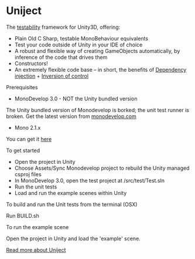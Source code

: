 Uniject
=======

The <a href="http://en.wikipedia.org/wiki/Software_testability">testability</a> framework for Unity3D, offering:

* Plain Old C Sharp, testable MonoBehaviour equivalents
* Test your code outside of Unity in your IDE of choice
* A robust and flexible way of creating GameObjects automatically, by inference of the code that drives them
* Constructors!
* An extremely flexible code base – in short, the benefits of <a href="http://en.wikipedia.org/wiki/Dependency_injection">Dependency injection</a> + <a href="http://en.wikipedia.org/wiki/Inversion_of_control">Inversion of control</a>

<dl>
  <dt>Prerequisites</dt>
</dl>

* MonoDevelop 3.0 - NOT the Unity bundled version

The Unity bundled version of Monodevelop is borked; the unit test runner is broken. Get the latest version from <a href="http://monodevelop.com/Download">monodevelop.com</a>

* Mono 2.1.x

You can get it <a href="http://www.go-mono.com/mono-downloads/download.html">here</a>

<dl>
  <dt>To get started</dt>
</dl>

* Open the project in Unity
* Choose Assets/Sync Monodevelop project to rebuild the Unity managed csproj files
* In MonoDevelop 3.0, open the test project at /src/test/Test.sln
* Run the unit tests
* Load and run the example scenes within Unity

<dl>
  <dt>To build and run the Unit tests from the terminal (OSX)</dt>
</dl>

Run BUILD.sh

<dl>
  <dt>To run the example scene</dt>
</dl>

Open the project in Unity and load the 'example' scene.

<a href="http://outlinegames.com/2012/08/29/on-testability/">Read more about Uniject</a>